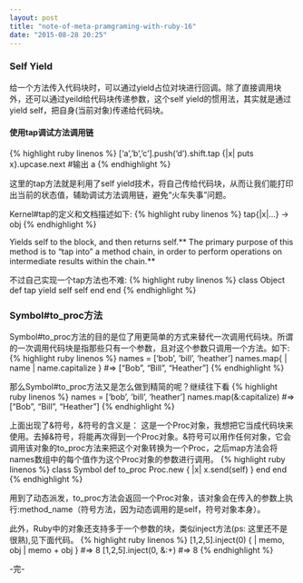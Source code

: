 ```yaml
---
layout: post
title: "note-of-meta-pramgraming-with-ruby-16"
date: "2015-08-28 20:25"
---
```


### Self Yield

给一个方法传入代码块时，可以通过yield占位对块进行回调。除了直接调用块外，还可以通过yeild给代码块传递参数，这个self yield的惯用法，其实就是通过yield self，把自身(当前对象)传递给代码块。

#### 使用tap调试方法调用链
{% highlight ruby linenos %}
[‘a’,’b’,’c’].push(‘d’).shift.tap {|x| puts x}.upcase.next
#输出
a
{% endhighlight %}

这里的tap方法就是利用了self yield技术，将自己传给代码块，从而让我们能打印出当前的状态值，辅助调试方法调用链，避免“火车失事”问题。

Kernel#tap的定义和文档描述如下:
{% highlight ruby linenos %}
tap{|x|...} → obj
{% endhighlight %}

Yields self to the block, and then returns self.** The primary purpose of this method is to “tap into” a method chain, in order to perform operations on intermediate results within the chain.**

不过自己实现一个tap方法也不难:
{% highlight ruby linenos %}
class Object
    def tap
        yield self
        self
    end
end
{% endhighlight %}

### Symbol#to_proc方法

Symbol#to_proc方法的目的是位了用更简单的方式来替代一次调用代码块。所谓的一次调用代码块是指那些只有一个参数，且对这个参数只调用一个方法。如下:
{% highlight ruby linenos %}
names = [‘bob’, ’bill’, ‘heather’]
names.map{ | name | name.capitalize } #=> [“Bob”, “Bill”, “Heather”]
{% endhighlight %}

那么Symbol#to_proc方法又是怎么做到精简的呢？继续往下看
{% highlight ruby linenos %}
names = [‘bob’, ’bill’, ‘heather’]
names.map(&:capitalize) #=> [“Bob”, “Bill”, “Heather”]
{% endhighlight %}

上面出现了&符号，&符号的含义是： 这是一个Proc对象，我想把它当成代码块来使用。去掉&符号，将能再次得到一个Proc对象。&符号可以用作任何对象，它会调用该对象的to_proc方法来把这个对象转换为一个Proc，之后map方法会将names数组中的每个值作为这个Proc对象的参数进行调用。
{% highlight ruby linenos %}
class Symbol
    def to_proc
        Proc.new { |x| x.send(self) }
    end
end
{% endhighlight %}

用到了动态派发，to_proc方法会返回一个Proc对象，该对象会在传入的参数上执行:method_name（符号方法，因为动态调用的是self，符号对象本身）。

此外，Ruby中的对象还支持多于一个参数的块，类似inject方法(ps: 这里还不是很熟),见下面代码。
{% highlight ruby linenos %}
[1,2,5].inject(0) { | memo, obj | memo + obj } #=> 8
[1,2,5].inject(0, &:+) #=> 8
{% endhighlight %}

-完-
